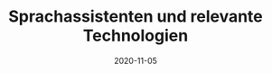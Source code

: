 ---
title: Sprachassistenten und relevante Technologien
excerpt: Allgemeines, Services und Alice Skills
date: 2020-11-05
icon:
  type: fa
  name: fa-microphone
color: blue
sections:
  - /allgemein
  - /service
  - /teaser-alice-skills
---